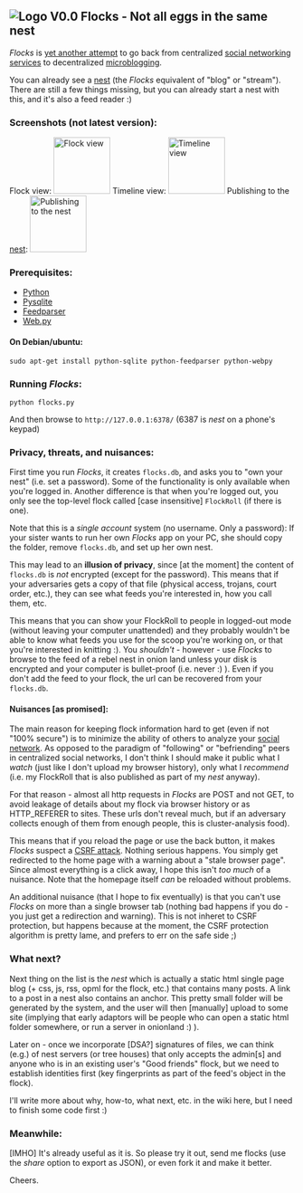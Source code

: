 ## ![Logo V0.0](https://github.com/thedod/Flocks/raw/master/flocks-75x75.png "Feel free to send me a nicer logo :)") Flocks - Not all eggs in the same nest

_Flocks_ is [yet another attempt](http://r2.reallysimple.org/howto/radio2/) to go back from centralized [social networking services](https://secure.wikimedia.org/wikipedia/en/wiki/Social_networking_service) to decentralized [microblogging](https://secure.wikimedia.org/wikipedia/en/wiki/Microblogging).

You can already see a [nest](http://zzzen.com/thedod/) (the _Flocks_ equivalent of "blog" or "stream"). There are still a few things missing, but you can already start a nest with this, and it's also a feed reader :)

### Screenshots (not latest version):

Flock view:
<a target="_blank" href="https://github.com/thedod/Flocks/raw/master/flocks-screenshot-root.jpg"><img border="0" height="100" src="https://github.com/thedod/Flocks/raw/master/flocks-screenshot-root.jpg" alt="Flock view"></a>
Timeline view:
<a target="_blank" href="https://github.com/thedod/Flocks/raw/master/flocks-screenshot-timeline.jpg"><img border="0" height="100" src="https://github.com/thedod/Flocks/raw/master/flocks-screenshot-timeline.jpg" alt="Timeline view"></a>
Publishing to the [nest](http://zzzen.com/thedod/):
<a target="_blank" href="https://github.com/thedod/Flocks/raw/master/flocks-screenshot-publish.jpg"><img border="0" height="100" src="https://github.com/thedod/Flocks/raw/master/flocks-screenshot-publish.jpg" alt="Publishing to the nest"></a>


### Prerequisites:

* [Python](http://python.org/download/)
* [Pysqlite](http://pypi.python.org/pypi/pysqlite/)
* [Feedparser](http://pypi.python.org/pypi/feedparser/)
* [Web.py](http://pypi.python.org/pypi/web.py/)

#### On Debian/ubuntu:

    sudo apt-get install python-sqlite python-feedparser python-webpy

### Running _Flocks_:

    python flocks.py

And then browse to `http://127.0.0.1:6378/` (6387 is _nest_ on a phone's keypad)

### Privacy, threats, and nuisances:

First time you run _Flocks_, it creates `flocks.db`, and asks you to "own your nest" (i.e. set a password). Some of the functionality is only available when you're logged in. Another difference is that when you're logged out, you only see the top-level flock called [case insensitive] `FlockRoll` (if there is one).

Note that this is a _single account_ system (no username. Only a password): If your sister wants to run her own _Flocks_ app on your PC, she should copy the folder, remove `flocks.db`, and set up her own nest.

This may lead to an **illusion of privacy**, since [at the moment] the content of `flocks.db` is _not_ encrypted (except for the password). This means that if your adversaries gets a copy of that file (physical access, trojans, court order, etc.), they can see what feeds you're interested in, how you call them, etc.

This means that you can show your FlockRoll to people in logged-out mode (without leaving your computer unattended) and they probably wouldn't be able to know what feeds you use for the scoop you're working on, or that you're interested in knitting :).
 You _shouldn't_ - however - use _Flocks_ to browse to the feed of a rebel nest in onion land  unless your disk is encrypted and your computer is bullet-proof (i.e. never :) ). Even if you don't add the feed to your flock, the url can be recovered from your `flocks.db`.

#### Nuisances [as promised]:

The main reason for keeping flock information hard to get (even if not "100% secure") is to minimize the ability of others to analyze your [social network](https://secure.wikimedia.org/wikipedia/en/wiki/Social_network). As opposed to the paradigm of "following" or "befriending" peers in centralized social networks, I don't think I should make it public what I _watch_ (just like I don't upload my browser history), only what I _recommend_ (i.e. my FlockRoll that is also published as part of my _nest_ anyway).

For that reason - almost all http requests in _Flocks_ are POST and not GET, to avoid leakage of details about my flock via browser history or as HTTP_REFERER to sites. These urls don't reveal much, but if an adversary collects enough of them from enough people, this is cluster-analysis food).

This means that if you reload the page or use the back button, it makes _Flocks_ suspect a [CSRF attack](https://secure.wikimedia.org/wikipedia/en/wiki/Csrf). Nothing serious happens. You simply get redirected to the home page with a warning about a "stale browser page". Since almost everything is a click away, I hope this isn't _too much_ of a nuisance. Note that the homepage itself _can_ be reloaded without problems.

An additional nuisance (that I hope to fix eventually) is that you can't use _Flocks_ on more than a single browser tab (nothing bad happens if you do - you just get a redirection and warning). This is not inheret to CSRF protection, but happens because at the moment, the CSRF protection algorithm is pretty lame, and prefers to err on the safe side ;)

### What next?

Next thing on the list is the _nest_ which is actually a static html single page blog (+ css, js, rss, opml for the flock, etc.) that contains many posts. A link to a post in a nest also contains an anchor. This pretty small folder will be generated by the system, and the user will then [manually] upload to some site (implying that early adaptors will be people who can open a static html folder somewhere, or run a server in onionland :) ).

Later on - once we incorporate [DSA?] signatures of files, we can think (e.g.) of nest servers (or tree houses) that only accepts the admin[s] and anyone who is in an existing user's "Good friends" flock, but we need to establish identities first (key fingerprints as part of the feed's object in the flock).

I'll write more about why, how-to, what next, etc. in the wiki here, but I need to finish some code first :)

### Meanwhile:

[IMHO] It's already useful as it is. So please try it out, send me flocks (use the _share_ option to export as JSON), or even fork it and make it better.

Cheers.
